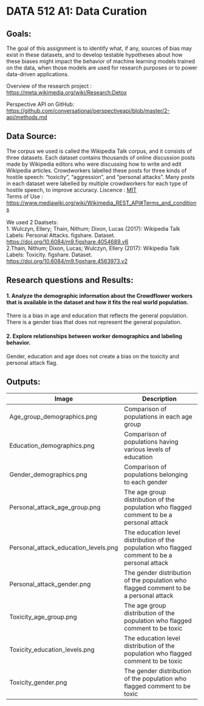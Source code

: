 # DATA 512 A1: Data Curation
## Goals:
The goal of this assignment is to identify what, if any, sources of bias may exist in these datasets, and to develop testable hypotheses about how these biases might impact the behavior of machine learning models trained on the data, when those models are used for research purposes or to power data-driven applications. 

Overview of the research project : https://meta.wikimedia.org/wiki/Research:Detox

Perspective API on GitHub: https://github.com/conversationai/perspectiveapi/blob/master/2-api/methods.md


## Data Source:
The corpus we used is called the Wikipedia Talk corpus, and it consists of three datasets. Each dataset contains thousands of online discussion posts made by Wikipedia editors who were discussing how to write and edit Wikipedia articles. Crowdworkers labelled these posts for three kinds of hostile speech: “toxicity”, “aggression”, and “personal attacks”. Many posts in each dataset were labelled by multiple crowdworkers for each type of hostile speech, to improve accuracy.
Liscence : [MIT](https://github.com/ankitapal189/data-512/blob/main/data-512-a1/LICENSE.md)<BR>
Terms of Use : https://www.mediawiki.org/wiki/Wikimedia_REST_API#Terms_and_conditions<BR>
 <BR>
 We used 2 Daatsets:<BR>
    1. Wulczyn, Ellery; Thain, Nithum; Dixon, Lucas (2017): Wikipedia Talk Labels: Personal Attacks. figshare. Dataset. https://doi.org/10.6084/m9.figshare.4054689.v6<BR>
  2.Thain, Nithum; Dixon, Lucas; Wulczyn, Ellery (2017): Wikipedia Talk Labels: Toxicity. figshare. Dataset. https://doi.org/10.6084/m9.figshare.4563973.v2

## Research questions and Results:
#### **1. Analyze the demographic information about the Crowdflower workers that is available in the dataset and how it fits the real world population.**

There is a bias in age and education that reflects the general population. There is a gender bias that does not represent the general population.

#### **2. Explore relationships between worker demographics and labeling behavior.**

Gender, education and age does not create a bias on the toxicity and personal attack flag.

## Outputs:
| Image | Description |
|--------|-------------|
| Age_group_demographics.png | Comparison of populations in each age group |
| Education_demographics.png |  Comparison of populations having various levels of education |			
| Gender_demographics.png |  Comparison of populations belonging to each gender  |
| Personal_attack_age_group.png | The age group distribution of the population who flagged comment to be a personal attack |
| Personal_attack_education_levels.png | The education level distribution of the population who flagged comment to be a personal attack |
| Personal_attack_gender.png |  The gender distribution of the population who flagged comment to be a personal attack   |
| Toxicity_age_group.png | The age group distribution of the population who flagged comment to be toxic |
| Toxicity_education_levels.png | The education level distribution of the population who flagged comment to be toxic |
| Toxicity_gender.png |  The gender distribution of the population who flagged comment to be toxic   |

